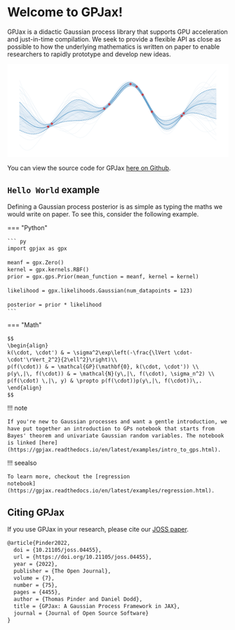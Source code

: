 # Welcome to GPJax!

GPJax is a didactic Gaussian process library that supports GPU
acceleration and just-in-time compilation. We seek to provide a flexible
API as close as possible to how the underlying mathematics is written on
paper to enable researchers to rapidly prototype and develop new ideas.

![Gaussian process posterior.](./_static/GP.svg)

You can view the source code for GPJax [here on
Github](https://github.com/thomaspinder/GPJax).

## `Hello World` example

Defining a Gaussian process posterior is as simple as typing the maths we
would write on paper. To see this, consider the following example.

=== "Python"

    ``` py
    import gpjax as gpx

    meanf = gpx.Zero()
    kernel = gpx.kernels.RBF()
    prior = gpx.gps.Prior(mean_function = meanf, kernel = kernel)

    likelihood = gpx.likelihoods.Gaussian(num_datapoints = 123)

    posterior = prior * likelihood
    ```

=== "Math"

    $$
    \begin{align}
    k(\cdot, \cdot') & = \sigma^2\exp\left(-\frac{\lVert \cdot- \cdot'\rVert_2^2}{2\ell^2}\right)\\
    p(f(\cdot)) & = \mathcal{GP}(\mathbf{0}, k(\cdot, \cdot')) \\
    p(y\,|\, f(\cdot)) & = \mathcal{N}(y\,|\, f(\cdot), \sigma_n^2) \\
    p(f(\cdot) \,|\, y) & \propto p(f(\cdot))p(y\,|\, f(\cdot))\,.
    \end{align}
    $$

!!! note

    If you're new to Gaussian processes and want a gentle introduction, we have put together an introduction to GPs notebook that starts from Bayes' theorem and univariate Gaussian random variables. The notebook is linked [here](https://gpjax.readthedocs.io/en/latest/examples/intro_to_gps.html).

!!! seealso

    To learn more, checkout the [regression
    notebook](https://gpjax.readthedocs.io/en/latest/examples/regression.html).

## Citing GPJax

If you use GPJax in your research, please cite our [JOSS paper](https://joss.theoj.org/papers/10.21105/joss.04455#).

```
@article{Pinder2022,
  doi = {10.21105/joss.04455},
  url = {https://doi.org/10.21105/joss.04455},
  year = {2022},
  publisher = {The Open Journal},
  volume = {7},
  number = {75},
  pages = {4455},
  author = {Thomas Pinder and Daniel Dodd},
  title = {GPJax: A Gaussian Process Framework in JAX},
  journal = {Journal of Open Source Software}
}
```
